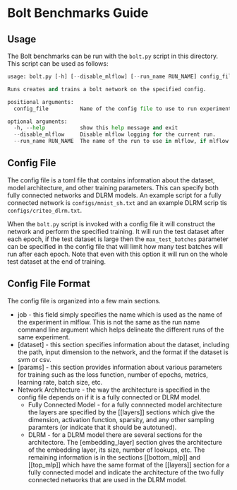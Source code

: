 # Bolt Benchmarks Guide

## Usage

The Bolt benchmarks can be run with the `bolt.py` script in this directory. This script can be used as follows:

```python
usage: bolt.py [-h] [--disable_mlflow] [--run_name RUN_NAME] config_file

Runs creates and trains a bolt network on the specified config.

positional arguments:
  config_file          Name of the config file to use to run experiment.

optional arguments:
  -h, --help           show this help message and exit
  --disable_mlflow     Disable mlflow logging for the current run.
  --run_name RUN_NAME  The name of the run to use in mlflow, if mlflow is not disabled this is required.
```

## Config File

The config file is a toml file that contains information about the dataset, model architecture, and other training parameters. This can specify both fully connected networks and DLRM models. An example script for a fully connected network is `configs/mnist_sh.txt` and an example DLRM scrip tis `configs/criteo_dlrm.txt`. 

When the `bolt.py` script is invoked with a config file it will construct the network and perform the specified training. It will run the test dataset after each epoch, if the test dataset is large then the `max_test_batches` parameter can be specified in the config file that will limit how many test batches will run after each epoch. Note that even with this option it will run on the whole test dataset at the end of training. 

## Config File Format
The config file is organized into a few main sections. 

* job - this field simply specifies the name which is used as the name of the experiment in mlflow. This is not the same as the run name command line argument which helps delineate the different runs of the same experiment. 
* [dataset] - this section specifies information about the dataset, including the path, input dimension to the network, and the format if the dataset is svm or csv. 
* [params] - this section provides information about various parameters for training such as the loss function, number of epochs, metrics, learning rate, batch size, etc. 
* Network Architecture - the way the architecture is specified in the config file depends on if it is a fully connected or DLRM model.  
  * Fully Connected Model - for a fully connnected model architecture the layers are specified by the [[layers]] sections which give the dimension, activation function, sparsity, and any other sampling paramters (or indicate that it should be autotuned).
  * DLRM - for a DLRM model there are several sections for the architectore. The [embedding_layer] section gives the architecture of the embedding layer, its size, number of lookups, etc. The remaining information is in the sections [[bottom_mlp]] and [[top_mlp]] which have the same format of the [[layers]] section for a fully connected model and indicate the architecture of the two fully connected networks that are used in the DLRM model. 
